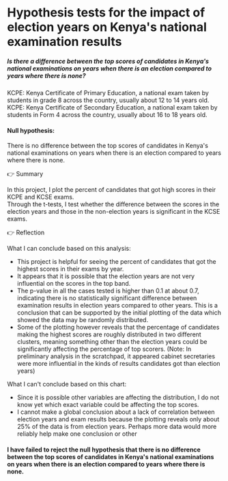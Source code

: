 # Hypothesis tests for the impact of election years on Kenya's national examination results 

##### Is there a difference between the top scores of candidates in Kenya's national examinations on years when there is an election compared to years where there is none?

KCPE: Kenya Certificate of Primary Education, a national exam taken by students in grade 8 across the country, usually about 12 to 14 years old. <br/>
KCPE: Kenya Certificate of Secondary Education, a national exam taken by students in Form 4 across the country, usually about 16 to 18 years old.


#### Null hypothesis:
There is no difference between the top scores of candidates in Kenya's national examinations on years when there is an election compared to years where there is none.

👉 Summary

In this project, I plot the percent of candidates that got high scores in their KCPE and KCSE exams. <br/>
Through the t-tests, I test whether the difference between the scores in the election years and those in the non-election years is significant in the KCSE exams.


👉 Reflection

What I can conclude based on this analysis:
* This project is helpful for seeing the percent of candidates that got the highest scores in their exams by year.
* It appears that it is possible that the election years are not very influential on the  scores in the top band.
* The p-value in all the cases tested is higher than 0.1 at about 0.7, indicating there is no statistically significant difference between examination results in election years compared to other years. This is a conclusion that can be supported by the initial plotting of the data which showed the data may be randomly distributed.
* Some of the plotting however reveals that the percentage of candidates making the highest scores are roughly distributed in two different clusters, meaning something other than the election years could be significantly affecting the percentage of top scorers. (Note: In preliminary analysis in the scratchpad, it appeared cabinet secretaries were more influential in the kinds of results candidates got than election years)


What I can't conclude based on this chart: 
* Since it is possible other variables are affecting the distribution, I do not know yet which exact variable could be affecting the top scores.
* I cannot make a global conclusion about a lack of correlation between election years and exam results because the plotting reveals only about 25% of the data is from election years. Perhaps more data would more reliably help make one conclusion or other

#### I have failed to reject the null hypothesis that there is no difference between the top scores of candidates in Kenya's national examinations on years when there is an election compared to years where there is none.

